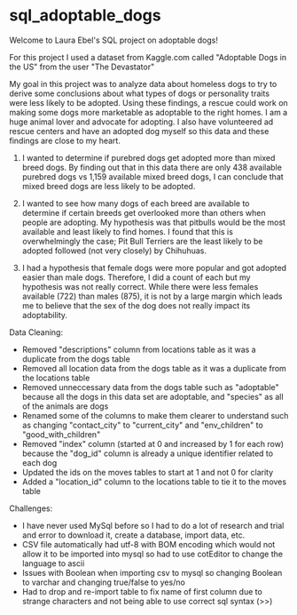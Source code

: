 # sql_adoptable_dogs
Welcome to Laura Ebel's SQL project on adoptable dogs!

For this project I used a dataset from Kaggle.com called "Adoptable Dogs in the US" from the user "The Devastator"

My goal in this project was to analyze data about homeless dogs to try to derive some conclusions about what types of dogs or personality traits were less likely to be adopted. Using these findings, a rescue could work on making some dogs more marketable as adoptable to the right homes. I am a huge animal lover and advocate for adopting. I also have volunteered ad rescue centers and have an adopted dog myself so this data and these findings are close to my heart.

1. I wanted to determine if purebred dogs get adopted more than mixed breed dogs. By finding out that in this data there are only 438 available purebred dogs vs 1,159 available mixed breed dogs, I can conclude that mixed breed dogs are less likely to be adopted.

2. I wanted to see how many dogs of each breed are available to determine if certain breeds get overlooked more than others when people are adopting. My hypothesis was that pitbulls would be the most available and least likely to find homes. I found that this is overwhelmingly the case; Pit Bull Terriers are the least likely to be adopted followed (not very closely) by Chihuhuas.

3. I had a hypothesis that female dogs were more popular and got adopted easier than male dogs. Therefore, I did a count of each but my hypothesis was not really correct. While there were less females available (722) than males (875), it is not by a large margin which leads me to believe that the sex of the dog does not really impact its adoptability.

Data Cleaning:
- Removed "descriptions" column from locations table as it was a duplicate from the dogs table
- Removed all location data from the dogs table as it was a duplicate from the locations table
- Removed unneccessary data from the dogs table such as "adoptable" because all the dogs in this data set are adoptable, and "species" as all of the animals are dogs
- Renamed some of the columns to make them clearer to understand such as changing "contact_city" to "current_city" and "env_children" to "good_with_children"
- Removed "index" column (started at 0 and increased by 1 for each row) because the "dog_id" column is already a unique identifier related to each dog
- Updated the ids on the moves tables to start at 1 and not 0 for clarity
- Added a "location_id" column to the locations table to tie it to the moves table

Challenges:
- I have never used MySql before so I had to do a lot of research and trial and error to download it, create a database, import data, etc.
- CSV file automatically had utf-8 with BOM encoding which would not allow it to be imported into mysql so had to use cotEditor to change the language to ascii
- Issues with Boolean when importing csv to mysql so changing Boolean to varchar and changing true/false to yes/no
- Had to drop and re-import table to fix name of first column due to strange characters and not being able to use correct sql syntax (>>)
